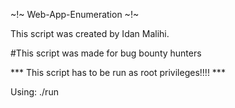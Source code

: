 ~!~ Web-App-Enumeration ~!~

This script was created by Idan Malihi.

#This script was made for bug bounty hunters

*** This script has to be run as root privileges!!!! ***

Using:
./run <domain>

